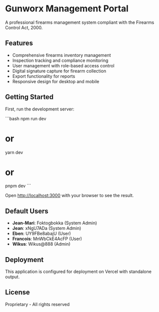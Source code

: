 # Gunworx Management Portal

A professional firearms management system compliant with the Firearms Control Act, 2000.

## Features

- Comprehensive firearms inventory management
- Inspection tracking and compliance monitoring
- User management with role-based access control
- Digital signature capture for firearm collection
- Export functionality for reports
- Responsive design for desktop and mobile

## Getting Started

First, run the development server:

\`\`\`bash
npm run dev
# or
yarn dev
# or
pnpm dev
\`\`\`

Open [http://localhost:3000](http://localhost:3000) with your browser to see the result.

## Default Users

- **Jean-Mari**: Foktogbokka (System Admin)
- **Jean**: xNgU7ADa (System Admin)
- **Eben**: UY9FBe8abajU (User)
- **Francois**: MnWbCkE4AcFP (User)
- **Wikus**: Wikus@888 (Admin)

## Deployment

This application is configured for deployment on Vercel with standalone output.

## License

Proprietary - All rights reserved

